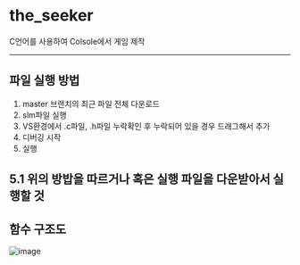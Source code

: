 # the_seeker

C언어를 사용하여 Colsole에서 게임 제작

------------------
## 파일 실행 방법

1. master 브랜치의 최근 파일 전체 다운로드
2. slm파일 실행
3. VS환경에서 .c파일, .h파일 누락확인 후 누락되어 있을 경우 드래그해서 추가
4. 디버깅 시작
5. 실행

5.1 위의 방밥을 따르거나 혹은 실행 파일을 다운받아서 실행할 것
-----------------

## 함수 구조도

![image](https://github.com/ggreing/the_seeker/assets/127379715/015a8faf-a891-477e-99ce-b5c1cf3a7c98)
